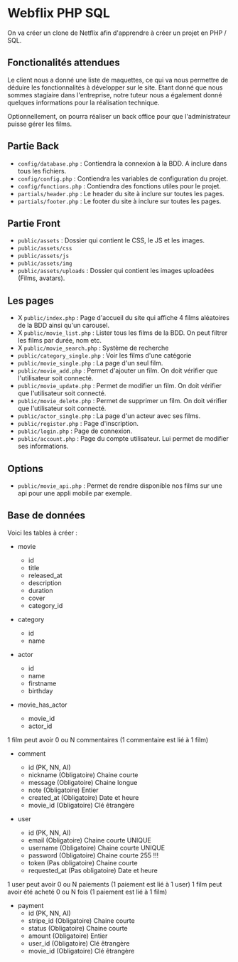 # Webflix PHP SQL

On va créer un clone de Netflix afin d'apprendre à créer un projet en PHP / SQL.

## Fonctionalités attendues

Le client nous a donné une liste de maquettes, ce qui va nous permettre de déduire les fonctionnalités à développer sur le site. Etant donné que nous sommes stagiaire dans l'entreprise, notre tuteur nous a également donné quelques informations pour la réalisation technique.

Optionnellement, on pourra réaliser un back office pour que l'administrateur puisse gérer les films.

## Partie Back

- `config/database.php` : Contiendra la connexion à la BDD. A inclure dans tous les fichiers.
- `config/config.php` : Contiendra les variables de configuration du projet.
- `config/functions.php` : Contiendra des fonctions utiles pour le projet.
- `partials/header.php` : Le header du site à inclure sur toutes les pages.
- `partials/footer.php` : Le footer du site à inclure sur toutes les pages.

## Partie Front

- `public/assets` : Dossier qui contient le CSS, le JS et les images.
- `public/assets/css`
- `public/assets/js`
- `public/assets/img`
- `public/assets/uploads` : Dossier qui contient les images uploadées (Films, avatars).

## Les pages

- X `public/index.php` : Page d'accueil du site qui affiche 4 films aléatoires de la BDD ainsi qu'un carousel.
- X `public/movie_list.php` : Lister tous les films de la BDD. On peut filtrer les films par durée, nom etc.
- X `public/movie_search.php` : Système de recherche
- `public/category_single.php` : Voir les films d'une catégorie
- `public/movie_single.php` : La page d'un seul film.
- `public/movie_add.php` : Permet d'ajouter un film. On doit vérifier que l'utilisateur soit connecté.
- `public/movie_update.php` : Permet de modifier un film. On doit vérifier que l'utilisateur soit connecté.
- `public/movie_delete.php` : Permet de supprimer un film. On doit vérifier que l'utilisateur soit connecté.
- `public/actor_single.php` : La page d'un acteur avec ses films.
- `public/register.php` : Page d'inscription.
- `public/login.php` : Page de connexion.
- `public/account.php` : Page du compte utilisateur. Lui permet de modifier ses informations.

## Options

- `public/movie_api.php` : Permet de rendre disponible nos films sur une api pour une appli mobile par exemple.

## Base de données

Voici les tables à créer :

- movie
    - id
    - title
    - released_at
    - description
    - duration
    - cover
    - category_id

- category
    - id
    - name

- actor
    - id
    - name
    - firstname
    - birthday

- movie_has_actor
    - movie_id
    - actor_id

1 film peut avoir 0 ou N commentaires (1 commentaire est lié à 1 film)

- comment
    - id (PK, NN, AI)
    - nickname (Obligatoire) Chaine courte
    - message (Obligatoire) Chaine longue
    - note (Obligatoire) Entier
    - created_at (Obligatoire) Date et heure
    - movie_id (Obligatoire) Clé êtrangère

- user
    - id (PK, NN, AI)
    - email (Obligatoire) Chaine courte UNIQUE
    - username (Obligatoire) Chaine courte UNIQUE
    - password (Obligatoire) Chaine courte 255 !!!
    - token (Pas obligatoire) Chaine courte
    - requested_at (Pas obligatoire) Date et heure

1 user peut avoir 0 ou N paiements (1 paiement est lié à 1 user)
1 film peut avoir été acheté 0 ou N fois (1 paiement est lié à 1 film)

- payment
    - id (PK, NN, AI)
    - stripe_id (Obligatoire) Chaine courte
    - status (Obligatoire) Chaine courte
    - amount (Obligatoire) Entier
    - user_id (Obligatoire) Clé êtrangère
    - movie_id (Obligatoire) Clé êtrangère
